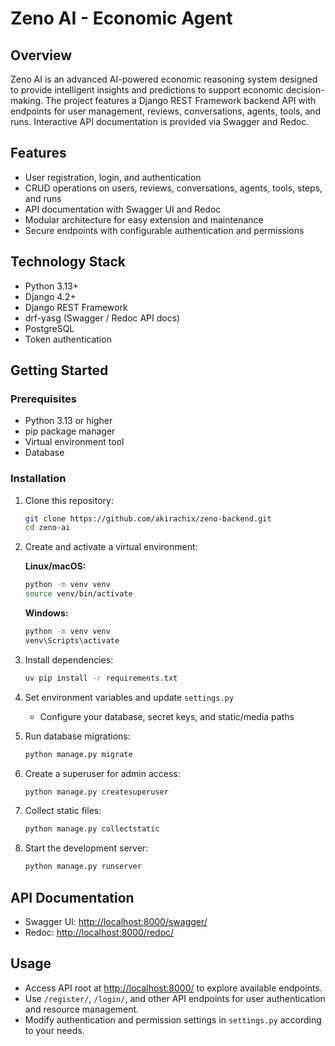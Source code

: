 # Zeno AI - Economic Agent

## Overview

Zeno AI is an advanced AI-powered economic reasoning system designed to provide intelligent insights and predictions to support economic decision-making. The project features a Django REST Framework backend API with endpoints for user management, reviews, conversations, agents, tools, and runs. Interactive API documentation is provided via Swagger and Redoc.

## Features

- User registration, login, and authentication
- CRUD operations on users, reviews, conversations, agents, tools, steps, and runs
- API documentation with Swagger UI and Redoc
- Modular architecture for easy extension and maintenance
- Secure endpoints with configurable authentication and permissions

## Technology Stack

- Python 3.13+
- Django 4.2+
- Django REST Framework
- drf-yasg (Swagger / Redoc API docs)
- PostgreSQL
- Token authentication

## Getting Started

### Prerequisites

- Python 3.13 or higher
- pip package manager
- Virtual environment tool
- Database

### Installation

1. Clone this repository:

   ```bash
   git clone https://github.com/akirachix/zeno-backend.git
   cd zeno-ai
   ```

2. Create and activate a virtual environment:

   **Linux/macOS:**

   ```bash
   python -m venv venv
   source venv/bin/activate
   ```

   **Windows:**

   ```cmd
   python -m venv venv
   venv\Scripts\activate
   ```

3. Install dependencies:

   ```bash
   uv pip install -r requirements.txt
   ```

4. Set environment variables and update `settings.py`

   - Configure your database, secret keys, and static/media paths

5. Run database migrations:

   ```bash
   python manage.py migrate
   ```

6. Create a superuser for admin access:

   ```bash
   python manage.py createsuperuser
   ```

7. Collect static files:

   ```bash
   python manage.py collectstatic
   ```

8. Start the development server:

   ```bash
   python manage.py runserver
   ```

## API Documentation

- Swagger UI: [http://localhost:8000/swagger/](http://localhost:8000/swagger/)
- Redoc: [http://localhost:8000/redoc/](http://localhost:8000/redoc/)

## Usage

- Access API root at [http://localhost:8000/](http://localhost:8000/) to explore available endpoints.
- Use `/register/`, `/login/`, and other API endpoints for user authentication and resource management.
- Modify authentication and permission settings in `settings.py` according to your needs.
